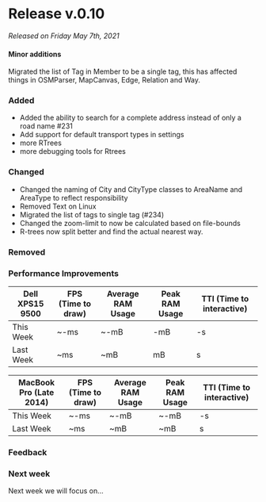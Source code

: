 # Release v.0.10

_Released on Friday May 7th, 2021_

#### Minor additions
Migrated the list of Tag in Member to be a single tag, this has affected things in OSMParser, MapCanvas, Edge, Relation and Way. 

### Added
- Added the ability to search for a complete address instead of only a road name #231
- Add support for default transport types in settings
- more RTrees
- more debugging tools for Rtrees

### Changed
- Changed the naming of City and CityType classes to AreaName and AreaType to reflect responsibility
- Removed Text on Linux
- Migrated the list of tags to single tag (#234)
- Changed the zoom-limit to now be calculated based on file-bounds
- R-trees now split better and find the actual nearest way.


### Removed

### Performance Improvements

| Dell XPS15 9500 | FPS (Time to draw) | Average RAM Usage | Peak RAM Usage | TTI (Time to interactive) |
| --------------- | ------------------ | ----------------- | -------------- | ------------------------- |
| This Week       | ~-ms               | ~-mB              | -mB            | -s                        |
| Last Week       | ~ms               | ~mB             | mB          | s                     |

| MacBook Pro (Late 2014) | FPS (Time to draw) | Average RAM Usage | Peak RAM Usage | TTI (Time to interactive) |
| ----------------------- | ------------------ | ----------------- | -------------- | ------------------------- |
| This Week               | ~-ms               | ~-mB              | ~-mB           | -s                        |
| Last Week               | ~ms               | ~mB             | ~mB         | s                    |

### Feedback

### Next week
Next week we will focus on...
